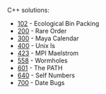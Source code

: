 C++ solutions:

- [102](102/solution.cpp) - Ecological Bin Packing
- [200](200/solution.cpp) - Rare Order
- [300](300/solution.cpp) - Maya Calendar
- [400](400/solution.cpp) - Unix ls
- [423](423/solution.cpp) - MPI Maelstrom
- [558](558/solution.cpp) - Wormholes
- [601](601/solution.cpp) - The PATH
- [640](640/solution.cpp) - Self Numbers
- [700](700/solution.cpp) - Date Bugs

